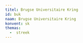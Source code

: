 ```yaml
---
titel: Brugse Universitaire Kring
id: buk
naam: Brugse Universitaire Kring
konvent: sk
themas:
  -  streek
---
```

